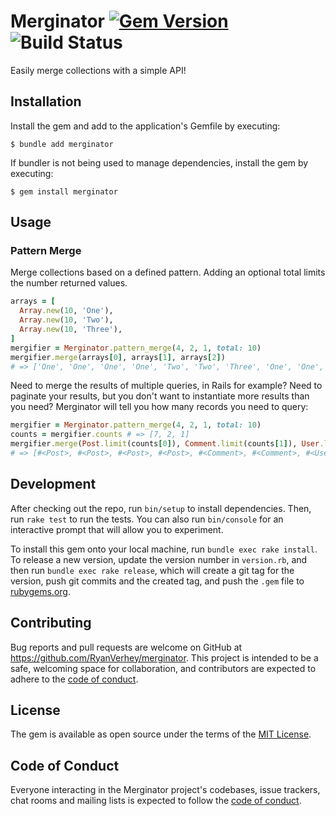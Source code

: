 # Merginator [![Gem Version](https://badge.fury.io/rb/merginator.svg)](https://badge.fury.io/rb/merginator) ![Build Status](https://github.com/RyanVerhey/merginator/actions/workflows/main.yml/badge.svg?branch=main)

Easily merge collections with a simple API!

## Installation

Install the gem and add to the application's Gemfile by executing:

    $ bundle add merginator

If bundler is not being used to manage dependencies, install the gem by executing:

    $ gem install merginator

## Usage

### Pattern Merge

Merge collections based on a defined pattern. Adding an optional total limits the number returned values.
```ruby
arrays = [
  Array.new(10, 'One'),
  Array.new(10, 'Two'),
  Array.new(10, 'Three'),
]
mergifier = Merginator.pattern_merge(4, 2, 1, total: 10)
mergifier.merge(arrays[0], arrays[1], arrays[2])
# => ['One', 'One', 'One', 'One', 'Two', 'Two', 'Three', 'One', 'One', 'One']
```

Need to merge the results of multiple queries, in Rails for example? Need to paginate your results, but you don't want to instantiate more results than you need? Merginator will tell you how many records you need to query:
```ruby
mergifier = Merginator.pattern_merge(4, 2, 1, total: 10)
counts = mergifier.counts # => [7, 2, 1]
mergifier.merge(Post.limit(counts[0]), Comment.limit(counts[1]), User.limit(counts[2]))
# => [#<Post>, #<Post>, #<Post>, #<Post>, #<Comment>, #<Comment>, #<User>, #<Post>, #<Post>, #<Post>]
```

## Development

After checking out the repo, run `bin/setup` to install dependencies. Then, run `rake test` to run the tests. You can also run `bin/console` for an interactive prompt that will allow you to experiment.

To install this gem onto your local machine, run `bundle exec rake install`. To release a new version, update the version number in `version.rb`, and then run `bundle exec rake release`, which will create a git tag for the version, push git commits and the created tag, and push the `.gem` file to [rubygems.org](https://rubygems.org).

## Contributing

Bug reports and pull requests are welcome on GitHub at https://github.com/RyanVerhey/merginator. This project is intended to be a safe, welcoming space for collaboration, and contributors are expected to adhere to the [code of conduct](https://github.com/RyanVerhey/merginator/blob/main/CODE_OF_CONDUCT.md).

## License

The gem is available as open source under the terms of the [MIT License](https://opensource.org/licenses/MIT).

## Code of Conduct

Everyone interacting in the Merginator project's codebases, issue trackers, chat rooms and mailing lists is expected to follow the [code of conduct](https://github.com/RyanVerhey/merginator/blob/main/CODE_OF_CONDUCT.md).
